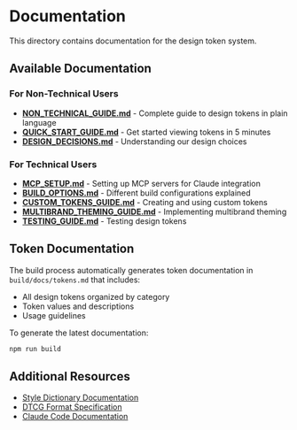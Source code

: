 # Documentation

This directory contains documentation for the design token system.

## Available Documentation

### For Non-Technical Users
- **[NON_TECHNICAL_GUIDE.md](./NON_TECHNICAL_GUIDE.md)** - Complete guide to design tokens in plain language
- **[QUICK_START_GUIDE.md](./QUICK_START_GUIDE.md)** - Get started viewing tokens in 5 minutes
- **[DESIGN_DECISIONS.md](./DESIGN_DECISIONS.md)** - Understanding our design choices

### For Technical Users
- **[MCP_SETUP.md](./MCP_SETUP.md)** - Setting up MCP servers for Claude integration
- **[BUILD_OPTIONS.md](./BUILD_OPTIONS.md)** - Different build configurations explained
- **[CUSTOM_TOKENS_GUIDE.md](./CUSTOM_TOKENS_GUIDE.md)** - Creating and using custom tokens
- **[MULTIBRAND_THEMING_GUIDE.md](./MULTIBRAND_THEMING_GUIDE.md)** - Implementing multibrand theming
- **[TESTING_GUIDE.md](./TESTING_GUIDE.md)** - Testing design tokens

## Token Documentation

The build process automatically generates token documentation in `build/docs/tokens.md` that includes:
- All design tokens organized by category
- Token values and descriptions
- Usage guidelines

To generate the latest documentation:
```bash
npm run build
```

## Additional Resources

- [Style Dictionary Documentation](https://amzn.github.io/style-dictionary/)
- [DTCG Format Specification](https://design-tokens.github.io/community-group/format/)
- [Claude Code Documentation](https://docs.anthropic.com/en/docs/claude-code)
